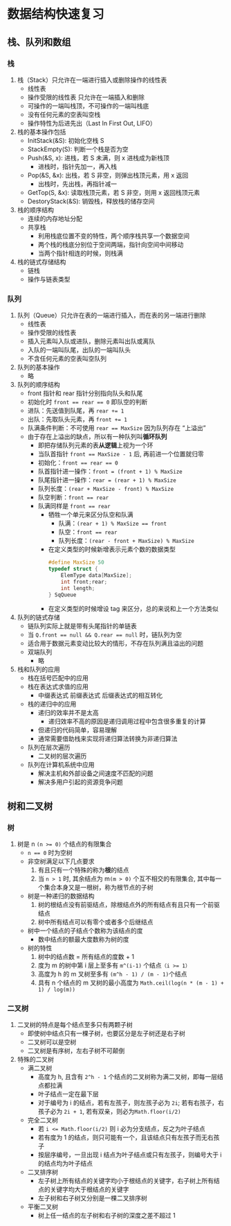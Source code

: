 # 数据结构快速复习

## 栈、队列和数组
### 栈
1. 栈（Stack）只允许在一端进行插入或删除操作的线性表
    - 线性表
    - 操作受限的线性表 只允许在一端插入和删除
    - 可操作的一端叫栈顶，不可操作的一端叫栈底
    - 没有任何元素的空表叫空栈
    - 操作特性为后进先出（Last In First Out, LIFO）
2. 栈的基本操作包括
    - InitStack(&S): 初始化空栈 S
    - StackEmpty(S): 判断一个栈是否为空
    - Push(&S, x): 进栈，若 S 未满，则 x 进栈成为新栈顶
        - 进栈时，指针先加一，再入栈
    - Pop(&S, &x): 出栈，若 S 非空，则弹出栈顶元素，用 x 返回
        - 出栈时，先出栈，再指针减一
    - GetTop(S, &x): 读取栈顶元素，若 S 非空，则用 x 返回栈顶元素
    - DestoryStack(&S): 销毁栈，释放栈的储存空间
3. 栈的顺序结构
    - 连续的内存地址分配
    - 共享栈
        - 利用栈底位置不变的特性，两个顺序栈共享一个数据空间
        - 两个栈的栈底分别位于空间两端，指针向空间中间移动
        - 当两个指针相连的时候，则栈满
4. 栈的链式存储结构
    - 链栈
    - 操作与链表类型
### 队列
1. 队列（Queue）只允许在表的一端进行插入，而在表的另一端进行删除
    - 线性表
    - 操作受限的线性表
    - 插入元素叫入队或进队，删除元素叫出队或离队
    - 入队的一端叫队尾，出队的一端叫队头
    - 不含任何元素的空表叫空队列
2. 队列的基本操作
    - 略
3. 队列的顺序结构
    - front 指针和 rear 指针分别指向队头和队尾
    - 初始化时 `front == rear == 0` 即队空的判断
    - 进队：先送值到队尾，再 `rear += 1`
    - 出队：先取队头元素，再 `front += 1`
    - 队满条件判断：不可使用 `rear == MaxSize` 因为队列存在 “上溢出”
    - 由于存在上溢出的缺点，所以有一种队列叫**循环队列**
        - 即把存储队列元素的表**从逻辑**上视为一个环
        - 当队首指针 `front == MaxSize - 1` 后, 再前进一个位置就归零
        - 初始化：`front == rear == 0`
        - 队首指针进一操作：`front = (front + 1) % MaxSize`
        - 队尾指针进一操作：`rear = (rear + 1) % MaxSize`
        - 队列长度：`(rear + MaxSize - front) % MaxSize`
        - 队空判断：`front == rear`
        - 队满同样是 `front == rear`
            - 牺牲一个单元来区分队空和队满
                - 队满：`(rear + 1) % MaxSize == front`
                - 队空：`front == rear`
                - 队列长度：`(rear - front + MaxSize) % MaxSize`
            - 在定义类型的时候新增表示元素个数的数据类型
                ```C++
                #define MaxSize 50
                typedef struct {
                    ElemType data[MaxSize];
                    int front;rear;
                    int length;
                } SqQueue
                ```
            - 在定义类型的时候增设 tag 来区分，总的来说和上一个方法类似
4. 队列的链式存储
	- 链队列实际上就是带有头尾指针的单链表
	- 当 `Q.front == null && Q.rear == null` 时，链队列为空
	- 适合用于数据元素变动比较大的情形，不存在队列满且溢出的问题
	- 双端队列
		- 略
5. 栈和队列的应用
	- 栈在括号匹配中的应用
	- 栈在表达式求值的应用
		- 中缀表达式 前缀表达式 后缀表达式的相互转化
	- 栈的递归中的应用
		- 递归的效率并不是太高
			- 递归效率不高的原因是递归调用过程中包含很多重复的计算
		- 但递归的代码简单，容易理解
		- 通常需要借助栈来实现将递归算法转换为非递归算法
	- 队列在层次遍历
		- 二叉树的层次遍历
	- 队列在计算机系统中应用
		- 解决主机和外部设备之间速度不匹配的问题
		- 解决多用户引起的资源竞争问题
## 树和二叉树
### 树
1. 树是 n `(n >= 0)` 个结点的有限集合
	- `n == 0` 时为空树
	- 非空树满足以下几点要求
		1. 有且只有一个特殊的称为**根**的结点
		2. 当 `n > 1` 时, 其余结点为 m`(m > 0)` 个互不相交的有限集合, 其中每一个集合本身又是一根树，称为根节点的子树
	- 树是一种递归的数据结构
		1. 树的根结点没有前驱结点，除根结点外的所有结点有且只有一个前驱结点
		2. 树中所有结点可以有零个或者多个后继结点
	- 树中一个结点的子结点个数称为该结点的度
		- 数中结点的额最大度数称为树的度
	- 树的特性
		1. 树中的结点数 = 所有结点的度数 + 1
		2. 度为 m 的树中第 i 层上至多有 `m^(i-1)` 个结点`（i >= 1）`
		3. 高度为 h 的 m 叉树至多有 `(m^h - 1) / (m - 1)`个结点
		4. 具有 n 个结点的 m 叉树的最小高度为 `Math.ceil(log(n * (m - 1) + 1) / log(m))`
### 二叉树
1. 二叉树的特点是每个结点至多只有两颗子树
	- 即使树中结点只有一棵子树，也要区分是左子树还是右子树
	- 二叉树可以是空树
	- 二叉树是有序树，左右子树不可颠倒
2. 特殊的二叉树
	- 满二叉树
		- 高度为 h, 且含有 `2^h - 1` 个结点的二叉树称为满二叉树，即每一层结点都拉满
		- 叶子结点一定在最下层
		- 对于编号为 i 的结点，若有左孩子，则左孩子必为 `2i`; 若有右孩子，右孩子必为 `2i + 1`, 若有双亲，则必为`Math.floor(i/2)`
	- 完全二叉树
		- 若 `i <= Math.floor(i/2)` 则 i 必为分支结点，反之为叶子结点
		- 若有度为 1 的结点，则只可能有一个，且该结点只有左孩子而无右孩子
		- 按层序编号，一旦出现 i 结点为叶子结点或只有左孩子，则编号大于 i 的结点均为叶子结点
	- 二叉排序树
		- 左子树上所有结点的关键字均小于根结点的关键字，右子树上所有结点的关键字均大于根结点的关键字
		- 左子树和右子树又分别是一棵二叉排序树
	- 平衡二叉树
		- 树上任一结点的左子树和右子树的深度之差不超过 1